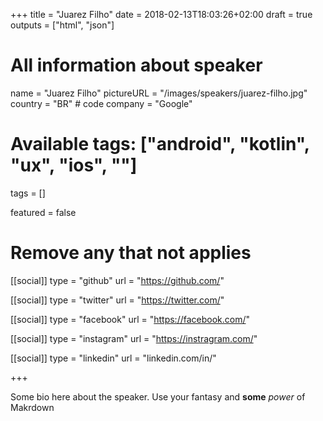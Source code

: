 +++
title = "Juarez Filho"
date = 2018-02-13T18:03:26+02:00
draft = true
outputs = ["html", "json"]

# All information about speaker
name = "Juarez Filho"
pictureURL = "/images/speakers/juarez-filho.jpg"
country = "BR" # code
company = "Google"

# Available tags: ["android", "kotlin", "ux", "ios", ""]
tags = []

featured = false

# Remove any that not applies
[[social]]
  type = "github"
  url = "https://github.com/<username>"

[[social]]
  type = "twitter"
  url = "https://twitter.com/<username>"

[[social]]
  type = "facebook"
  url = "https://facebook.com/<username>"

[[social]]
  type = "instagram"
  url = "https://instragram.com/<username>"

[[social]]
  type = "linkedin"
  url = "linkedin.com/in/<username>"

+++

Some bio here about the speaker. Use your fantasy and **some** _power_ of Makrdown
